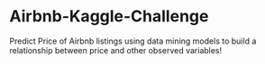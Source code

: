 # Airbnb-Kaggle-Challenge
Predict Price of Airbnb listings using data mining models to build a relationship between price and other observed variables!
